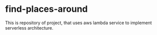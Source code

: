 # find-places-around
This is repository of project, that uses aws lambda service to implement serverless architecture.
